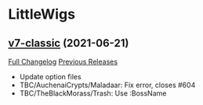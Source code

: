 # LittleWigs

## [v7-classic](https://github.com/BigWigsMods/LittleWigs/tree/v7-classic) (2021-06-21)
[Full Changelog](https://github.com/BigWigsMods/LittleWigs/compare/v6-classic...v7-classic) [Previous Releases](https://github.com/BigWigsMods/LittleWigs/releases)

- Update option files  
- TBC/AuchenaiCrypts/Maladaar: Fix error, closes #604  
- TBC/TheBlackMorass/Trash: Use :BossName  
